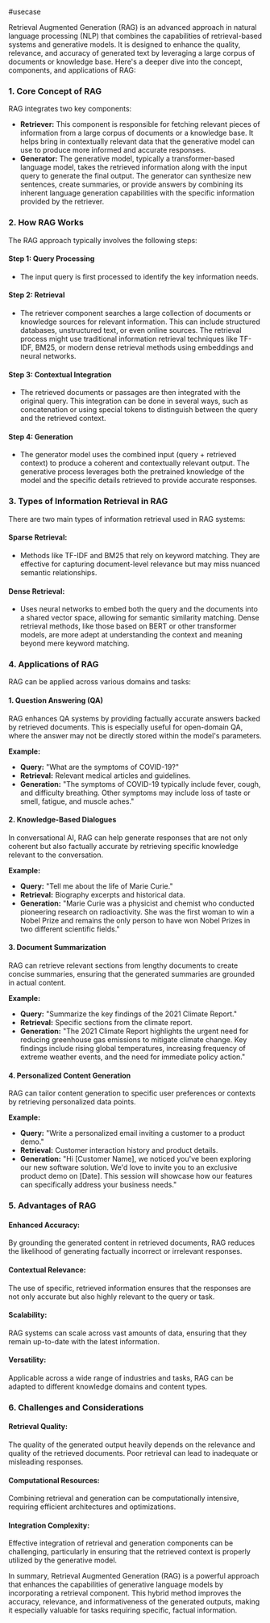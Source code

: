 #usecase 

Retrieval Augmented Generation (RAG) is an advanced approach in natural language processing (NLP) that combines the capabilities of retrieval-based systems and generative models. It is designed to enhance the quality, relevance, and accuracy of generated text by leveraging a large corpus of documents or knowledge base. Here's a deeper dive into the concept, components, and applications of RAG:

### **1. Core Concept of RAG**

RAG integrates two key components:
- **Retriever:** This component is responsible for fetching relevant pieces of information from a large corpus of documents or a knowledge base. It helps bring in contextually relevant data that the generative model can use to produce more informed and accurate responses.
- **Generator:** The generative model, typically a transformer-based language model, takes the retrieved information along with the input query to generate the final output. The generator can synthesize new sentences, create summaries, or provide answers by combining its inherent language generation capabilities with the specific information provided by the retriever.

### **2. How RAG Works**

The RAG approach typically involves the following steps:

#### **Step 1: Query Processing**
- The input query is first processed to identify the key information needs.

#### **Step 2: Retrieval**
- The retriever component searches a large collection of documents or knowledge sources for relevant information. This can include structured databases, unstructured text, or even online sources. The retrieval process might use traditional information retrieval techniques like TF-IDF, BM25, or modern dense retrieval methods using embeddings and neural networks.

#### **Step 3: Contextual Integration**
- The retrieved documents or passages are then integrated with the original query. This integration can be done in several ways, such as concatenation or using special tokens to distinguish between the query and the retrieved context.

#### **Step 4: Generation**
- The generator model uses the combined input (query + retrieved context) to produce a coherent and contextually relevant output. The generative process leverages both the pretrained knowledge of the model and the specific details retrieved to provide accurate responses.

### **3. Types of Information Retrieval in RAG**

There are two main types of information retrieval used in RAG systems:

#### **Sparse Retrieval:**
- Methods like TF-IDF and BM25 that rely on keyword matching. They are effective for capturing document-level relevance but may miss nuanced semantic relationships.

#### **Dense Retrieval:**
- Uses neural networks to embed both the query and the documents into a shared vector space, allowing for semantic similarity matching. Dense retrieval methods, like those based on BERT or other transformer models, are more adept at understanding the context and meaning beyond mere keyword matching.

### **4. Applications of RAG**

RAG can be applied across various domains and tasks:

#### **1. Question Answering (QA)**
RAG enhances QA systems by providing factually accurate answers backed by retrieved documents. This is especially useful for open-domain QA, where the answer may not be directly stored within the model's parameters.

**Example:**
- **Query:** "What are the symptoms of COVID-19?"
- **Retrieval:** Relevant medical articles and guidelines.
- **Generation:** "The symptoms of COVID-19 typically include fever, cough, and difficulty breathing. Other symptoms may include loss of taste or smell, fatigue, and muscle aches."

#### **2. Knowledge-Based Dialogues**
In conversational AI, RAG can help generate responses that are not only coherent but also factually accurate by retrieving specific knowledge relevant to the conversation.

**Example:**
- **Query:** "Tell me about the life of Marie Curie."
- **Retrieval:** Biography excerpts and historical data.
- **Generation:** "Marie Curie was a physicist and chemist who conducted pioneering research on radioactivity. She was the first woman to win a Nobel Prize and remains the only person to have won Nobel Prizes in two different scientific fields."

#### **3. Document Summarization**
RAG can retrieve relevant sections from lengthy documents to create concise summaries, ensuring that the generated summaries are grounded in actual content.

**Example:**
- **Query:** "Summarize the key findings of the 2021 Climate Report."
- **Retrieval:** Specific sections from the climate report.
- **Generation:** "The 2021 Climate Report highlights the urgent need for reducing greenhouse gas emissions to mitigate climate change. Key findings include rising global temperatures, increasing frequency of extreme weather events, and the need for immediate policy action."

#### **4. Personalized Content Generation**
RAG can tailor content generation to specific user preferences or contexts by retrieving personalized data points.

**Example:**
- **Query:** "Write a personalized email inviting a customer to a product demo."
- **Retrieval:** Customer interaction history and product details.
- **Generation:** "Hi [Customer Name], we noticed you've been exploring our new software solution. We'd love to invite you to an exclusive product demo on [Date]. This session will showcase how our features can specifically address your business needs."

### **5. Advantages of RAG**

#### **Enhanced Accuracy:**
By grounding the generated content in retrieved documents, RAG reduces the likelihood of generating factually incorrect or irrelevant responses.

#### **Contextual Relevance:**
The use of specific, retrieved information ensures that the responses are not only accurate but also highly relevant to the query or task.

#### **Scalability:**
RAG systems can scale across vast amounts of data, ensuring that they remain up-to-date with the latest information.

#### **Versatility:**
Applicable across a wide range of industries and tasks, RAG can be adapted to different knowledge domains and content types.

### **6. Challenges and Considerations**

#### **Retrieval Quality:**
The quality of the generated output heavily depends on the relevance and quality of the retrieved documents. Poor retrieval can lead to inadequate or misleading responses.

#### **Computational Resources:**
Combining retrieval and generation can be computationally intensive, requiring efficient architectures and optimizations.

#### **Integration Complexity:**
Effective integration of retrieval and generation components can be challenging, particularly in ensuring that the retrieved context is properly utilized by the generative model.

In summary, Retrieval Augmented Generation (RAG) is a powerful approach that enhances the capabilities of generative language models by incorporating a retrieval component. This hybrid method improves the accuracy, relevance, and informativeness of the generated outputs, making it especially valuable for tasks requiring specific, factual information.